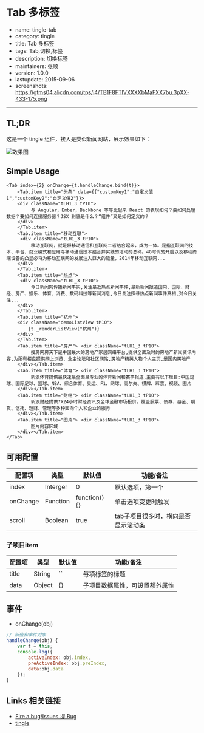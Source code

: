 # Tab 多标签

- name: tingle-tab
- category: tingle
- title: Tab 多标签
- tags: Tab,切换,标签
- description: 切换标签
- maintainers: 张顺
- version: 1.0.0
- lastupdate: 2015-09-06
- screenshots: https://gtms04.alicdn.com/tps/i4/TB1F8FTIVXXXXbMaFXX7bu.3pXX-433-175.png

---

## TL;DR

这是一个 tingle 组件，接入是类似新闻网站，展示效果如下：  

![效果图](https://gtms04.alicdn.com/tps/i4/TB1F8FTIVXXXXbMaFXX7bu.3pXX-433-175.png)

## Simple Usage

```
<Tab index={2} onChange={t.handleChange.bind(t)}>
    <Tab.item title="头条" data={{"customKey1":"自定义值1","customKey2":"自定义值2"}}>
    <div className="tLH1_3 tP10">
         与 Angular，Ember，Backbone 等等比起来 React 的表现如何？要如何处理数据？要如何连接服务器？JSX 到底是什么？“组件”又是如何定义的？
    </div>
    </Tab.item>
    <Tab.item title="移动互联">
     <div className="tLH1_3 tP10">
         移动互联网，就是将移动通信和互联网二者结合起来，成为一体。是指互联网的技术、平台、商业模式和应用与移动通信技术结合并实践的活动的总称。4G时代的开启以及移动终端设备的凸显必将为移动互联网的发展注入巨大的能量，2014年移动互联网...
    </div>
    </Tab.item>
    <Tab.item title="热点">
     <div className="tLH1_3 tP10">
         今日新闻网传播新闻事实,关注最近热点新闻事件,最新新闻报道国内、国际、财经、房产、娱乐、体育、消费、数码科技等新闻消息,今日关注探寻热点新闻事件真相,对今日关注...
    </div>
    </Tab.item>
    <Tab.item title="杭州">
    <div className="demoListView tM10">
        {t._renderListView("杭州")}
    </div>
    </Tab.item>
    <Tab.item title="房产"> <div className="tLH1_3 tP10">
         搜房网房天下是中国最大的房地产家居网络平台,提供全面及时的房地产新闻资讯内容,为所有楼盘提供网上浏览、业主论坛和社区网站,房地产精英人物个人主页,是国内房地产
    </div></Tab.item>
    <Tab.item title="体育"> <div className="tLH1_3 tP10">
         新浪体育提供最快速最全面最专业的体育新闻和赛事报道,主要有以下栏目:中国足球、国际足球、篮球、NBA、综合体育、奥运、F1、网球、高尔夫、棋牌、彩票、视频、图片
    </div></Tab.item>
    <Tab.item title="财经"> <div className="tLH1_3 tP10">
         新浪财经提供7X24小时财经资讯及全球金融市场报价，覆盖股票、债券、基金、期货、信托、理财、管理等多种面向个人和企业的服务
    </div></Tab.item>
    <Tab.item title="图片"> <div className="tLH1_3 tP10">
         图片内容区域
    </div></Tab.item>
</Tab>
```

## 可用配置

| 配置项 | 类型 | 默认值 | 功能/备注 |
|---|----|---|----|
|index|Interger|0|默认选项，第一个|
|onChange|Function| function() {} | 单击选项变更时触发 |
|scroll|Boolean|true|tab子项目很多时，横向是否显示滚动条|

### 子项目item

| 配置项 | 类型 | 默认值 | 功能/备注 |
|---|----|---|----|
|title|String|``|每项标签的标题|
|data|Object| {} | 子项目数据属性，可设置额外属性 |


## 事件

- onChange(obj) 

```javascript
// 新值和事件对象
handleChange(obj) {
    var t = this;
    console.log({
        activeIndex: obj.index,
        preActiveIndex: obj.preIndex,
        data:obj.data
    });
}
```



## Links 相关链接

- [Fire a bug/Issues 提 Bug](http://github.com/tinglejs/tingle-tab/issues)
- [tingle](http://github.com/tinglejs/tingle)